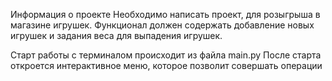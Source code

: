 Информация о проекте
Необходимо написать проект, для розыгрыша в магазине игрушек. Функционал должен содержать добавление новых игрушек и задания веса для выпадения игрушек.

Старт работы с терминалом происходит из файла main.py
После старта откроется интерактивное меню, которое позволит совершать операции
